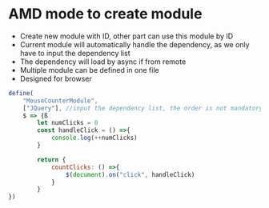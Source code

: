 
# AMD mode to create module
* Create new module with ID, other part can use this module by ID
* Current module will automatically handle the dependency, as we only have to input the dependency list
* The dependency will load by async if from remote
* Multiple module can be defined in one file
* Designed for browser

```javascript
define(
    "MouseCounterModule", 
    ["JQuery"], //input the dependency list, the order is not mandatory
    $ => {ß
        let numClicks = 0
        const handleClick = () =>{
            console.log(++numClicks)
        }

        return {
            countClicks: () =>{
                $(document).on("click", handleClick)
            }
        }
})
```